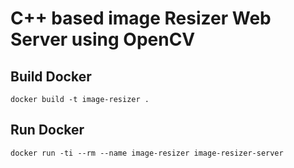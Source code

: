 # C++ based image Resizer Web Server using OpenCV

## Build Docker
```
docker build -t image-resizer .
```
## Run Docker
```
docker run -ti --rm --name image-resizer image-resizer-server
```
